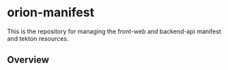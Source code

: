 # orion-manifest
This is the repository for managing the front-web and backend-api manifest and tekton resources.

## Overview
